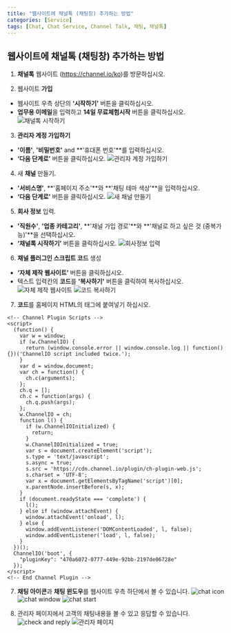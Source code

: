 ```yaml
---
title: "웹사이트에 채널톡 (채팅창) 추가하는 방법"
categories: [Service]
tags: [Chat, Chat Service, Channel Talk, 채팅, 채널톡]
---
```


## 웹사이트에 채널톡 (채팅창) 추가하는 방법

1. **채널톡** 웹사이트 (<https://channel.io/ko>)를 방문하십시오.

2. 웹사이트 **가입**
* 웹사이트 우측 상단의 **‘시작하기’** 버튼을 클릭하십시오.
* **업무용 이메일**을 입력하고 **14일 무료체험시작** 버튼을 클릭하십시오.
![채널톡 시작하기](https://user-images.githubusercontent.com/32950391/81033206-b00f0380-8e60-11ea-89bf-527ea8e59d07.JPG)

3. **관리자 계정 가입하기**
* **'이름'**, **'비밀번호'** and **'휴대폰 번호'**를 입력하십시오.
* **‘다음 단계로’** 버튼을 클릭하십시오.
![관리자 계정 가입하기](https://user-images.githubusercontent.com/32950391/81033412-94f0c380-8e61-11ea-8541-2715c2a642ac.JPG)

4. 새 **채널** 만들기.
* **'서비스명'**, **'홈페이지 주소'**와 **'채팅 테마 색상'**을 입력하십시오.
* **‘다음 단계로’** 버튼을 클릭하십시오.
![새 채널 만들기](https://user-images.githubusercontent.com/32950391/81033580-23654500-8e62-11ea-9de4-d00c0be1656b.JPG)

5. **회사 정보** 입력.
* **'직원수'**, **'업종 카테고리'**, **'채널 가입 경로'**와 **'채널로 하고 싶은 것 (중복가능)'**을 선택하십시오.
* **‘채널톡 시작하기’** 버튼을 클릭하십시오.
![회사정보 입력](https://user-images.githubusercontent.com/32950391/81033910-52c88180-8e63-11ea-963e-ba5a0b0f9036.JPG)

6. **채널 플러그인 스크립트 코드** 생성
* **‘자체 제작 웹사이트’** 버튼을 클릭하십시오.
* 텍스트 입력칸의 **코드**를 **'복사하기'** 버튼을 클릭하여 복사하십시오.
![자체 제작 웹사이트](https://user-images.githubusercontent.com/32950391/81034087-0598df80-8e64-11ea-9a79-4d673e2e330f.JPG)
![코드 복사하기](https://user-images.githubusercontent.com/32950391/81034100-0f224780-8e64-11ea-9d61-47f9a2b50b7e.JPG)

7. **코드**를 홈페이지 HTML의 **<body>** 태그에 붙여넣기 하십시오.
```
<!-- Channel Plugin Scripts -->
<script>
  (function() {
    var w = window;
    if (w.ChannelIO) {
      return (window.console.error || window.console.log || function(){})('ChannelIO script included twice.');
    }
    var d = window.document;
    var ch = function() {
      ch.c(arguments);
    };
    ch.q = [];
    ch.c = function(args) {
      ch.q.push(args);
    };
    w.ChannelIO = ch;
    function l() {
      if (w.ChannelIOInitialized) {
        return;
      }
      w.ChannelIOInitialized = true;
      var s = document.createElement('script');
      s.type = 'text/javascript';
      s.async = true;
      s.src = 'https://cdn.channel.io/plugin/ch-plugin-web.js';
      s.charset = 'UTF-8';
      var x = document.getElementsByTagName('script')[0];
      x.parentNode.insertBefore(s, x);
    }
    if (document.readyState === 'complete') {
      l();
    } else if (window.attachEvent) {
      window.attachEvent('onload', l);
    } else {
      window.addEventListener('DOMContentLoaded', l, false);
      window.addEventListener('load', l, false);
    }
  })();
  ChannelIO('boot', {
    "pluginKey": "470a6072-0777-449e-92bb-2197de06728e"
  });
</script>
<!-- End Channel Plugin -->
```

7. **채팅 아이콘**과 **채팅 윈도우**를 웹사이트 우측 하단에서 볼 수 있습니다.
![chat icon](https://user-images.githubusercontent.com/32950391/81031773-65d75380-8e5b-11ea-81da-62b2b1e1b8ab.JPG)
![chat window](https://user-images.githubusercontent.com/32950391/81031860-c5356380-8e5b-11ea-8aba-11aef16cf4a3.JPG)
![chat start](https://user-images.githubusercontent.com/32950391/81032077-68867880-8e5c-11ea-8971-11637ca5e595.JPG)

8. 관리자 페이지에서 고객의 채팅내용을 볼 수 있고 응답할 수 있습니다.
![check and reply](https://user-images.githubusercontent.com/32950391/81032457-e13a0480-8e5d-11ea-9f79-a830ec60b2fb.JPG)
![관리자 페이지](https://user-images.githubusercontent.com/32950391/81034443-32012b80-8e65-11ea-84c9-916ef9aad906.JPG)

